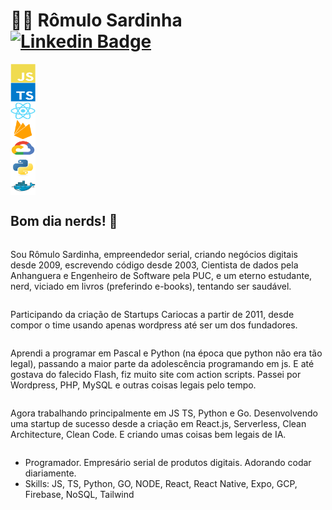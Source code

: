 

# :man_technologist: Rômulo Sardinha [![Linkedin Badge](https://img.shields.io/badge/-LinkedIn-blue?style=flat-square&logo=Linkedin&logoColor=white&link=https://www.linkedin.com/in/romuloSardinha/)](https://www.linkedin.com/in/romuloSardinha/)

<div style="display:flex'">
  <div style="display:flex; flex-direction: column;">
    <img align="center" alt="Rafa-Js" height="30" width="40" src="https://raw.githubusercontent.com/devicons/devicon/master/icons/javascript/javascript-plain.svg">
    <img align="center" alt="Rafa-Ts" height="30" width="40" src="https://raw.githubusercontent.com/devicons/devicon/master/icons/typescript/typescript-plain.svg">
    <img align="center" alt="Rafa-React" height="30" width="40" src="https://raw.githubusercontent.com/devicons/devicon/master/icons/react/react-original.svg">
    <img align="center" alt="Rafa-React" height="30" width="40" src="https://raw.githubusercontent.com/devicons/devicon/master/icons/firebase/firebase-plain.svg">
    <img align="center" alt="Rafa-React" height="30" width="40" src="https://raw.githubusercontent.com/devicons/devicon/master/icons/googlecloud/googlecloud-original.svg">
    <img align="center" alt="Rafa-React" height="30" width="40" src="https://raw.githubusercontent.com/devicons/devicon/master/icons/python/python-original.svg">
    <img align="center" alt="Rafa-React" height="30" width="40" src="https://raw.githubusercontent.com/devicons/devicon/master/icons/docker/docker-original.svg">
  <div>
</div>

## Bom dia nerds! 🖖

Sou Rômulo Sardinha, empreendedor serial, criando negócios digitais desde 2009, escrevendo código desde 2003, Cientista de dados pela Anhanguera e Engenheiro de Software pela PUC, e um eterno estudante, nerd, viciado em livros (preferindo e-books), tentando ser saudável.

Participando da criação de Startups Cariocas a partir de 2011, desde compor o time usando apenas wordpress até ser um dos fundadores.

Aprendi a programar em Pascal e Python (na época que python não era tão legal), passando a maior parte da adolescência programando em js. E até gostava do falecido Flash, fiz muito site com action scripts. Passei por Wordpress, PHP, MySQL e outras coisas legais pelo tempo.

Agora trabalhando principalmente em JS TS, Python e Go. Desenvolvendo uma startup de sucesso desde a criação em React.js, Serverless, Clean Architecture, Clean Code. E criando umas coisas bem legais de IA.

- Programador. Empresário serial de produtos digitais. Adorando codar diariamente.
- Skills: JS, TS, Python, GO, NODE, React, React Native, Expo, GCP, Firebase, NoSQL, Tailwind
